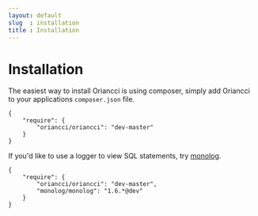 ```yaml
---
layout: default
slug  : installation
title : Installation
---
```


# Installation

The easiest way to install Oriancci is using composer, simply add Oriancci to your applications `composer.json` file.

    {
        "require": {
            "oriancci/oriancci": "dev-master"
        }
    }

If you'd like to use a logger to view SQL statements, try [monolog](https://github.com/Seldaek/monolog).

    {
        "require": {
            "oriancci/oriancci": "dev-master",
            "monolog/monolog": "1.6.*@dev"
        }
    }